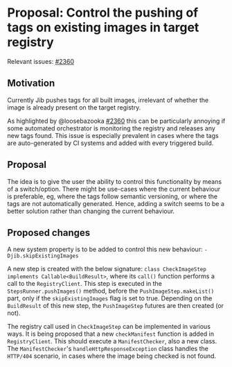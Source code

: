 # Proposal: Control the pushing of tags on existing images in target registry

Relevant issues: [#2360](https://github.com/GoogleContainerTools/jib/issues/2360)

## Motivation
Currently Jib pushes tags for all built images, irrelevant of whether the image is already 
present on the target registry. 

As highlighted by @loosebazooka [#2360](https://github.com/GoogleContainerTools/jib/issues/2360) 
this can be particularly annoying if some automated orchestrator is monitoring the registry
and releases any new tags found. This issue is especially prevalent in cases where the tags are
auto-generated by CI systems and added with every triggered build.

## Proposal
The idea is to give the user the ability to control this functionality by means of a switch/option. 
There might be use-cases where the current behaviour is preferable, eg, where the tags follow semantic 
versioning, or where the tags are not automatically generated. Hence, adding a switch seems to be 
a better solution rather than changing the current behaviour.

## Proposed changes
A new system property is to be added to control this new behaviour:
`-Djib.skipExistingImages`

A new step is created with the below signature:
`class CheckImageStep implements Callable<BuildResult>`, where its `call()` function performs a 
call to the `RegistryClient`. This step is executed in the `StepsRunner.pushImages()` method, 
before the `PushImageStep.makeList()` part, only if the `skipExistingImages` flag is set to true. 
Depending on the `BuildResult` of this new step, the `PushImageStep` futures are then created (or not).

The registry call used in `CheckImageStep` can be implemented in various ways. It is being 
proposed that a new `checkManifest` function is added in `RegistryClient`. This should execute 
a `ManifestChecker`, also a new class. The `ManifestChecker`'s `handleHttpResponseException` class
handles the `HTTP/404` scenario, in cases where the image being checked is not found. 